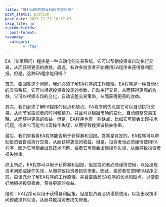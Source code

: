 ```yaml
---
title: "暴利回报的商业EA程序能用吗"
post_status: publish
post_date: 2023-11-27 16:17:03
skip_file: no
custom_fields: 
  post-format: 
taxonomy:
  category:
        - "faq"
---
```


EA（专家顾问）程序是一种自动化的交易系统，它可以帮助投资者自动执行交易，从而获得更高的收益。最近，有许多投资者开始使用EA程序来获得暴利回报。但是，这种EA程序能用吗？

首先，要回答这个问题，我们必须了解EA程序的工作原理。EA程序是一种自动化的交易系统，它可以根据投资者设定的参数，自动执行交易，从而获得更高的收益。它可以根据市场的变化，自动调整交易策略，从而获得更高的收益。

其次，我们必须了解EA程序的优点和缺点。EA程序的优点是它可以自动执行交易，从而节省投资者的时间和精力，并且可以根据市场的变化，自动调整交易策略，从而获得更高的收益。但是，EA程序也有一些缺点，比如它可能会出现技术问题，或者它可能会出现操作失误，从而导致投资者损失惨重。

最后，我们来看看EA程序能否用于获得暴利回报。答案是肯定的。EA程序可以帮助投资者自动执行交易，从而获得更高的收益。但是，投资者也必须谨慎使用EA程序，因为它可能会出现技术问题，或者它可能会出现操作失误，从而导致投资者损失惨重。

综上所述，EA程序可以用于获得暴利回报，但是投资者必须谨慎使用，以免出现技术问题或操作失误，从而导致投资者损失惨重。因此，投资者在使用EA程序之前，应该充分了解EA程序的工作原理，并且要熟悉EA程序的优点和缺点，以便更好地把握投资机会，获得更高的收益。

结论：EA程序可以用于获得暴利回报，但是投资者必须谨慎使用，以免出现技术问题或操作失误，从而导致投资者损失惨重。
